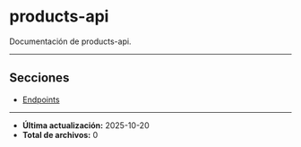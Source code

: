 # products-api

Documentación de products-api.

---

## Secciones

- [Endpoints](./Endpoints/README.md)

---

- **Última actualización:** 2025-10-20  
- **Total de archivos:** 0
